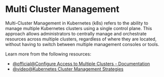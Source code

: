 # Multi Cluster Management

Multi-Cluster Management in Kubernetes (k8s) refers to the ability to manage multiple Kubernetes clusters using a single control plane. This approach allows administrators to centrally manage and orchestrate resources across multiple clusters, regardless of where they are located, without having to switch between multiple management consoles or tools.

Learn more from the following resources:

- [@official@Configure Access to Multiple Clusters - Documentation](https://kubernetes.io/docs/tasks/access-application-cluster/configure-access-multiple-clusters/)
- [@video@Kubernetes Cluster Management Strategies](https://www.youtube.com/watch?v=966TJ6mlOYY)
